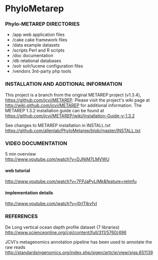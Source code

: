 # PhyloMetarep

### Phylo-METAREP DIRECTORIES

* /app     		web application files
* /cake    		cake framework files
* /data    		example datasets
* /scripts 		Perl and R scripts
* /doc     		documentation
* /db      		relational databases  
* /solr   		solr/lucene configuration files
* /vendors 		3rd-party php tools

### INSTALLATION AND ADDTIONAL INFORMATION
This project is a branch from the original METAREP project (v1.3.4), https://github.com/jcvi/METAREP. Please visit the project's wiki page at http://wiki.github.com/jcvi/METAREP for additional information. The METAREP 1.3.2 installation guide can be found at https://github.com/jcvi/METAREP/wiki/Installation-Guide-v-1.3.2

See changes to METAREP installation in INSTALL.txt<br>
https://github.com/allenlab/PhyloMetarep/blob/master/INSTALL.txt


### VIDEO DOCUMENTATION
5 min overview<br>
http://www.youtube.com/watch?v=DJNjM7LMVWU

#### web tutorial 
http://www.youtube.com/watch?v=7FPJaPyLjMk&feature=relmfu

#### implementation details
http://www.youtube.com/watch?v=j0rlTIkvfvI

### REFERENCES
De Long vertical ocean depth profile dataset (7 libraries)<br>
http://www.scienceonline.org/cgi/content/full/311/5760/496

JCVI's metagenomics annotation pipeline has been used to annotate the raw reads<br>
http://standardsingenomics.org/index.php/sigen/article/view/sigs.651139

